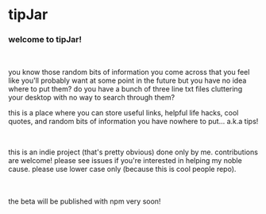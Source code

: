# tipJar

### welcome to tipJar!
<br>

you know those random bits of information you come across that you feel like you'll probably want at some point in the future but you have no idea where to put them?
do you have a bunch of three line txt files cluttering your desktop with no way to search through them?

this is a place where you can store useful links, helpful life hacks, cool quotes, and random bits of information you have nowhere to put... a.k.a tips!

<br>

this is an indie project (that's pretty obvious) done only by me. contributions are welcome! please see issues if you're interested in helping my noble cause.
please use lower case only (because this is cool people repo).

<br>
<br>
the beta will be published with npm very soon!
